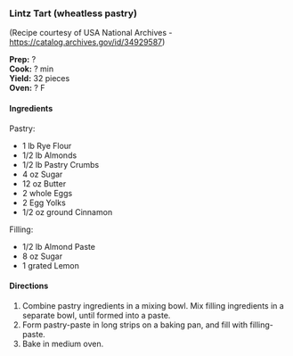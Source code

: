 ### Lintz Tart (wheatless pastry)
(Recipe courtesy of USA National Archives - https://catalog.archives.gov/id/34929587)

**Prep:** ?<br>
**Cook:** ? min<br>
**Yield:** 32 pieces<br>
**Oven:** ? F

#### Ingredients
Pastry:
* 1 lb Rye Flour
* 1/2 lb Almonds
* 1/2 lb Pastry Crumbs
* 4 oz Sugar
* 12 oz Butter
* 2 whole Eggs
* 2 Egg Yolks
* 1/2 oz ground Cinnamon

Filling:
* 1/2 lb Almond Paste
* 8 oz Sugar
* 1 grated Lemon

#### Directions
1. Combine pastry ingredients in a mixing bowl. Mix filling ingredients in a separate bowl, until formed into a paste. 
2. Form pastry-paste in long strips on a baking pan, and fill with filling-paste.
3. Bake in medium oven.
